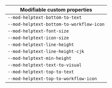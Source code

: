 | Modifiable custom properties |
| --- |
| `--mod-helptext-bottom-to-text` |
| `--mod-helptext-bottom-to-workflow-icon` |
| `--mod-helptext-font-size` |
| `--mod-helptext-icon-size` |
| `--mod-helptext-line-height` |
| `--mod-helptext-line-height-cjk` |
| `--mod-helptext-min-height` |
| `--mod-helptext-text-to-visual` |
| `--mod-helptext-top-to-text` |
| `--mod-helptext-top-to-workflow-icon` |